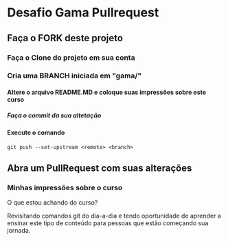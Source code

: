 # Desafio Gama Pullrequest

## Faça o FORK deste projeto

### Faça o Clone do projeto em sua conta

### Cria uma BRANCH iniciada em "gama/"

#### Altere o arquivo README.MD e coloque suas impressões sobre este curso

##### Faça o commit da sua altetação

#### Execute o comando

`git push --set-upstream <remote> <branch>`

## Abra um PullRequest com suas alterações

### Minhas impressões sobre o curso
O que estou achando do curso?

Revisitando comandos git do dia-a-dia e tendo oportunidade de aprender a ensinar este tipo de conteúdo para pessoas que estão começando sua jornada.